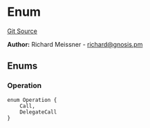 # Enum
[Git Source](https://github.com/maticnetwork/contracts/blob/155f729fd8db0676297384375468d4d45b8aa44e/contracts/common/gnosis/GnosisSafe.sol)

**Author:**
Richard Meissner - <richard@gnosis.pm>


## Enums
### Operation

```solidity
enum Operation {
    Call,
    DelegateCall
}
```

